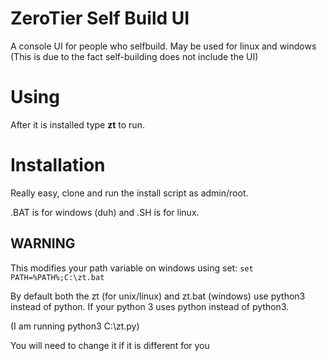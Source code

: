 # ZeroTier Self Build UI
A console UI for people who selfbuild. May be used for linux and windows
(This is due to the fact self-building does not include the UI)

# Using
After it is installed type **zt** to run.

# Installation
Really easy, clone and run the install script as admin/root.

.BAT is for windows (duh) and .SH is for linux.
## WARNING
This modifies your path variable on windows using set:
`set PATH=%PATH%;C:\zt.bat`

By default both the zt (for unix/linux) and zt.bat (windows) use python3 instead of python. If your python 3 uses python instead of python3.

(I am running python3 C:\zt.py)

You will need to change it if it is different for you
